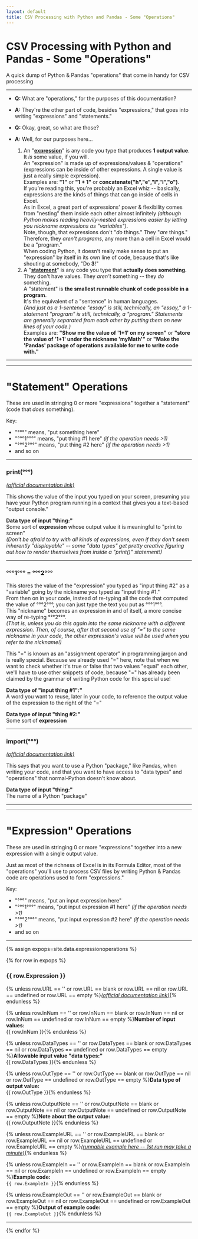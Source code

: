 ```yaml
---
layout: default
title: CSV Processing with Python and Pandas - Some "Operations"
---
```


# CSV Processing with Python and Pandas - Some "Operations"

A quick dump of Python & Pandas "operations" that come in handy for CSV processing

---

* **Q:**  What are "operations," for the purposes of this documentation?<br/>
* **A:**  They're the other part of code, besides "expressions," that goes into writing "expressions" and "statements."

* **Q:**  Okay, great, so what are those?<br/>
* **A:**  Well, for our purposes here...
  1. An "<b><u>expression</u></b>" is any code you type that produces <b>1 output value</b>.<br/>
     It <i>is</i> some value, if you will.<br/>
     An "expression" is made up of expressions/values & "operations" (expressions can be inside of other expressions.  A single value is just a really simple expression).<br/>
     Examples are:  <b>"1"</b> or <b>"1 + 1"</b> or <b>concatenate("h","e","l","l","o")</b>.<br/>
     If you're reading this, you're probably an Excel whiz -- basically, expressions are the kinds of things that can go inside of cells in Excel.<br/>
     As in Excel, a great part of expressions' power & flexibility comes from "nesting" them inside each other almost infinitely <i>_(although Python makes reading heavily-nested expressions easier by letting you nickname expressions as "variables")_</i>.<br/>
     Note, though, that expressions don't "<i>do</i> things."  They "<i>are</i> things."<br/>
     Therefore, they <i>aren't programs</i>, any more than a cell in Excel would be a "program."<br/>
     When coding Python, it doesn't really make sense to put an "expression" by itself  in its own line of code, because that's like shouting at somebody, "Do <b>3</b>!"
  2. A "<b><u>statement</u></b>" is any code you type that <b>actually does something.</b><br/>
     They don't have values.  They <i>aren't</i> something -- they <i>do</i> something.<br/>
     A "statement" is <b>the smallest runnable chunk of code possible in a program</b>.<br/>
     It's the equivalent of a "sentence" in human languages.<br/>
     <i>(And just as a 1-sentence "essay" is still, technically, an "essay," a 1-statement "program" is still, technically, a "program."  Statements are generally separated from each other by putting them on new lines of your code.)</i><br/>
     Examples are:  <b>"Show me the value of '1+1' on my screen"</b> or <b>"store the value of '1+1' under the nickname 'myMath'"</b> or <b>"Make the 'Pandas' package of operations available for me to write code with."</b>

---

---

# "Statement" Operations

These are used in stringing 0 or more "expressions" together a "statement" (code that _does_ something).

Key:
* "°°°" means, "put something here"
* "°°°1°°°" means, "put thing #1 here" _(if the operation needs >1)_
* "°°°2°°°" means, "put thing #2 here" _(if the operation needs >1)_
* and so on

---

### print(°°°)

<a href="https://docs.python.org/3/library/functions.html#print" target="_blank"><i>(official documentation link)</i></a>

This shows the value of the input you typed on your screen, presuming you have your Python program running in a context that gives you a text-based "output console."

**Data type of input "thing:"**<br/>
Some sort of **expression** whose output value it is meaningful to "print to screen"<br/>
_(Don't be afraid to try with all kinds of expressions, even if they don't seem inherently "displayable" -- some "data types" get pretty creative figuring out how to render themselves from inside a "print()" statement!)_

---

### °°°1°°° = °°°2°°°

This stores the value of the "expression" you typed as "input thing #2" as a "variable" going by the nickname you typed as "input thing #1."<br/>
From then on in your code, instead of re-typing all the code that computed the value of °°°2°°°, you can just type the text you put as °°°1°°°.<br/>
This "nickname" becomes an expression in and of itself, a more concise way of re-typing °°°2°°°.<br/>
_(That is, unless you do this again into the same nickname with a different expression.  Then, of course, after that second use of "=" to the same nickname in your code, the other expression's value will be used when you refer to the nickname!)_<br/>

This "=" is known as an "assignment operator" in programming jargon and is really special.  Because we already used "=" here, note that when we want to check whether it's true or false that two values "equal" each other, we'll have to use other snippets of code, because "=" has already been claimed by the grammar of writing Python code for this special use!

**Data type of "input thing #1":"**<br/>
A word you want to reuse, later in your code, to reference the output value of the expression to the right of the "="

**Data type of input "thing #2:"**<br/>
Some sort of **expression**

---

### import(°°°)

<a href="https://docs.python.org/3/reference/simple_stmts.html#import" target="_blank"><i>(official documentation link)</i></a>

This says that you want to use a Python "package," like Pandas, when writing your code, and that you want to have access to "data types" and "operations" that normal-Python doesn't know about.

**Data type of input "thing:"**<br/>
The name of a Python "package"

---

---

# "Expression" Operations

These are used in stringing 0 or more "expressions" together into a new expression with a single output value.

Just as most of the richness of Excel is in its Formula Editor, most of the "operations" you'll use to process CSV files by writing Python & Pandas code are operations used to form "expressions."

Key:
* "°°°" means, "put an input expression here"
* "°°°1°°°" means, "put input expression #1 here" _(if the operation needs >1)_
* "°°°2°°°" means, "put input expression #2 here" _(if the operation needs >1)_
* and so on

---

{% assign expops=site.data.expressionoperations %}

{% for row in expops %}

### {{ row.Expression }}

{% unless row.URL == '' or row.URL == blank or row.URL == nil or row.URL == undefined or row.URL == empty %}<a href="{{ row.URL }}" target="_blank"><i>(official documentation link)</i></a>{% endunless %}

{% unless row.InNum == '' or row.InNum == blank or row.InNum == nil or row.InNum == undefined or row.InNum == empty %}**Number of input values:**<br/>
{{ row.InNum }}{% endunless %}

{% unless row.DataTypes == '' or row.DataTypes == blank or row.DataTypes == nil or row.DataTypes == undefined or row.DataTypes == empty %}**Allowable input value "data types:"**<br/>
{{ row.DataTypes }}{% endunless %}

{% unless row.OutType == '' or row.OutType == blank or row.OutType == nil or row.OutType == undefined or row.OutType == empty %}**Data type of output value:**<br/>
{{ row.OutType }}{% endunless %}

{% unless row.OutputNote == '' or row.OutputNote == blank or row.OutputNote == nil or row.OutputNote == undefined or row.OutputNote == empty %}**Note about the output value:**<br/>
{{ row.OutputNote }}{% endunless %}

{% unless row.ExampleURL == '' or row.ExampleURL == blank or row.ExampleURL == nil or row.ExampleURL == undefined or row.ExampleURL == empty %}<a href="{{ row.ExampleURL }}" target="_blank"><i>(runnable example here -- 1st run may take a minute)</i></a>{% endunless %}

{% unless row.ExampleIn == '' or row.ExampleIn == blank or row.ExampleIn == nil or row.ExampleIn == undefined or row.ExampleIn == empty %}**Example code:**<br/>
```{{ row.ExampleIn }}```{% endunless %}

{% unless row.ExampleOut == '' or row.ExampleOut == blank or row.ExampleOut == nil or row.ExampleOut == undefined or row.ExampleOut == empty %}**Output of example code:**<br/>
`{{ row.ExampleOut }}`{% endunless %}



---

{% endfor %}
